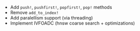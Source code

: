 - Add `push!`, `pushfirst!`, `popfirst!`, `pop!` methods
- Remove `add_to_index!`
- Add paralellism support (via threading)
- Implement IVFOADC (hnsw coarse search + optimizations)
